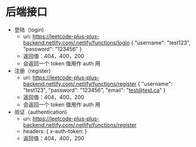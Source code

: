 # 后端接口

-   登陆（login)
    -   uri: https://leetcode-plus-plus-backend.netlify.com/.netlify/functions/login
        {
        "username": "test123",
        "password": "123456"
        }
    -   返回值：404，400，200
    -   会返回一个 token 值用作 auth 用
-   注册（register)
    -   uri: https://leetcode-plus-plus-backend.netlify.com/.netlify/functions/register
        {
        "username": "test123",
        "password": "123456",
        "email": "test@test.ca"
        }
    -   返回值：404，400，200
    -   会返回一个 token 值用作 auth 用
-   验证（authentication)
    -   uri: https://leetcode-plus-plus-backend.netlify.com/.netlify/functions/register
    -   headers: {
        x-auth-token: <token>
        }
    -   返回值：404，400，200
